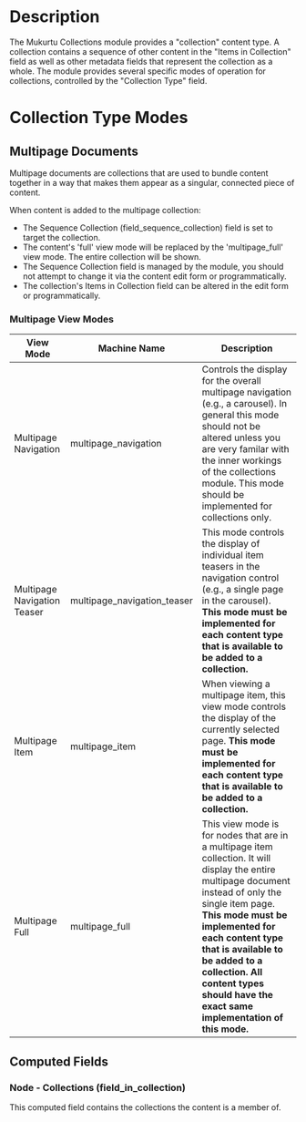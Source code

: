 # Description

The Mukurtu Collections module provides a "collection" content type. A collection contains a sequence of other content in the "Items in Collection" field as well as other metadata fields that represent the collection as a whole. The module provides several specific modes of operation for collections, controlled by the "Collection Type" field.


# Collection Type Modes

## Multipage Documents

Multipage documents are collections that are used to bundle content together in a way that makes them appear as a singular, connected piece of content.

When content is added to the multipage collection:
- The Sequence Collection (field_sequence_collection) field is set to target the collection.
- The content's 'full' view mode will be replaced by the 'multipage_full' view mode. The entire collection will be shown.
- The Sequence Collection field is managed by the module, you should not attempt to change it via the content edit form or programmatically.
- The collection's Items in Collection field can be altered in the edit form or programmatically.

### Multipage View Modes

|View Mode|Machine Name|Description|
|---|---|---|
|Multipage Navigation|multipage_navigation|Controls the display for the overall multipage navigation (e.g., a carousel). In general this  mode should not be altered unless you are very familar with the inner workings of the collections module. This mode should be implemented for collections only.
|Multipage Navigation Teaser|multipage_navigation_teaser|This mode controls the display of individual item teasers in the navigation control (e.g., a single page in the carousel). **This mode must be implemented for each content type that is available to be added to a collection.**
|Multipage Item|multipage_item|When viewing a multipage item, this view mode controls the display of the currently selected page. **This mode must be implemented for each content type that is available to be added to a collection.**
|Multipage Full|multipage_full|This view mode is for nodes that are in a multipage item collection. It will display the entire multipage document instead of only the single item page. **This mode must be implemented for each content type that is available to be added to a collection. All content types should have the exact same implementation of this mode.**

## Computed Fields

### Node - Collections (field_in_collection)
This computed field contains the collections the content is a member of.
